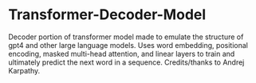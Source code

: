 # Transformer-Decoder-Model
Decoder portion of transformer model made to emulate the structure of gpt4 and other large language models. Uses word embedding, positional encoding, masked multi-head attention, and linear layers to train and ultimately predict the next word in a sequence. Credits/thanks to Andrej Karpathy.
